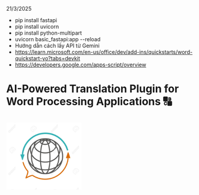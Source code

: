 21/3/2025
- pip install fastapi
- pip install uvicorn
- pip install python-multipart
- uvicorn basic_fastapi:app --reload
- Hướng dẫn cách lấy API từ Gemini
- https://learn.microsoft.com/en-us/office/dev/add-ins/quickstarts/word-quickstart-yo?tabs=devkit
- https://developers.google.com/apps-script/overview

# AI-Powered Translation Plugin for Word Processing Applications 🔠

<h1 align="left">
  <img src="Source/frontend/MSWord/assets/icon.jpg" alt="icon" width="200"></img>
</h1>